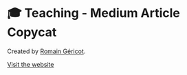 # 🎓  Teaching - Medium Article Copycat

Created by [Romain Géricot](https://www.romaingericot.fr).

[Visit the website](https://romaingericot.github.io/medium-article)
